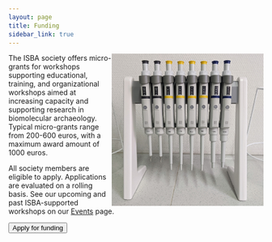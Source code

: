 ```yaml
---
layout: page
title: Funding
sidebar_link: true
---
```

<img align="right" width="300" src="/assets/images/PXL_20210915_140350906.jpg">

The ISBA society offers micro-grants for workshops supporting educational, training, and organizational workshops aimed at increasing
capacity and supporting research in biomolecular archaeology. Typical micro-grants range from 200-600 euros, with a maximum award amount of 1000 euros.

All society members are eligible to apply. Applications are evaluated on a rolling basis. See our upcoming and past ISBA-supported workshops on our [Events](/category/events.md) page.

<button
class="button-join"
role="button"
onclick="window.open('/application','\_blank')"
type="button">
Apply for funding </button>
